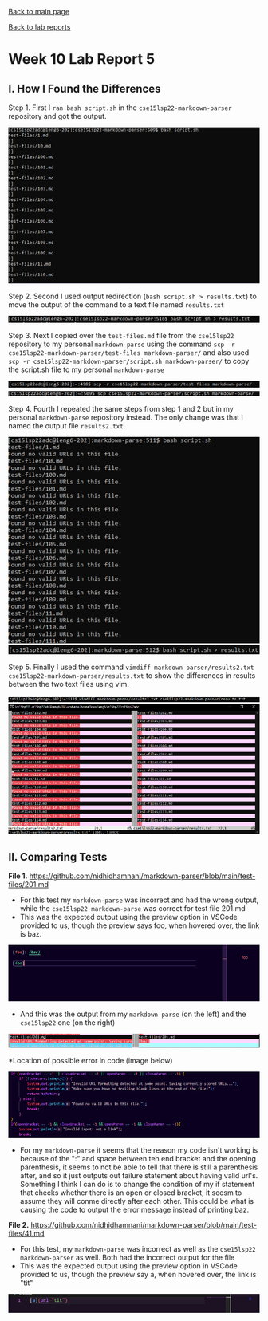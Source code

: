 [Back to main page](https://lykevin2341.github.io/cse15l-lab-reports/index.html)

[Back to lab reports](https://lykevin2341.github.io/cse15l-lab-reports/LabReports.html)

# Week 10 Lab Report 5

## I. How I Found the Differences

Step 1. First I `ran bash script.sh` in the `cse15lsp22-markdown-parser` repository and got the output.

![image](Lab5Images/bash%20script%20cse.png)

Step 2. Second I used output redirection (`bash script.sh > results.txt`) to move the output of the command to a text file named `results.txt`

![image](Lab5Images/output%20redirection%201.png)

Step 3. Next I copied over the `test-files.md` file from the `cse15lsp22` repository to my personal `markdown-parse` using the command `scp -r cse15lsp22-markdown-parser/test-files markdown-parser/` and also used `scp -r cse15lsp22-markdown-parser/script.sh markdown-parser/` to copy the script.sh file to my personal `markdown-parse`

![image](Lab5Images/scp%20test%20file.png)
![image](Lab5Images/scp%20script.png)

Step 4. Fourth I repeated the same steps from step 1 and 2 but in my personal `markdown-parse` repository instead. The only change was that I named the output file `results2.txt`.

![image](Lab5Images/bash%20script%20mp.png)
![image](Lab5Images/output%20redirection%202.png)

Step 5. Finally I used the command `vimdiff markdown-parser/results2.txt cse15lsp22-markdown-parser/results.txt` to show the  differences in results between the two text files using vim.

![image](Lab5Images/vimdiff.png)
![image](Lab5Images/vimdiff%20screen.png)

## II. Comparing Tests

**File 1.** https://github.com/nidhidhamnani/markdown-parser/blob/main/test-files/201.md

* For this test my `markdown-parse` was incorrect and had the wrong output, while the `cse15lsp22 markdown-parse` was correct for test file 201.md
* This was the expected output using the preview option in VSCode provided to us, though the preview says foo, when hovered over, the link is baz.

![image](Lab5Images/prevbiew%20201.png)

* And this was the output from my `markdown-parse` (on the left) and the `cse15lsp22` one (on the right)

![image](Lab5Images/vimdiff%20201.png)


*Location of possible error in code (image below)

![image](Lab5Images/error%20in%20code%201.png)

* For my `markdown-parse` it seems that the reason my code isn't working is because of the ":" and space between teh end bracket and the opening parenthesis, it seems to not be able to tell that there is still a parenthesis after, and so it just outputs out failure statement about having valid url's. Something I think I can do is to change the condition of my if statement that checks whether there is an open or closed bracket, it seesm to assume they will conme directly after each other. This could be what is causing the code to output the error message instead of printing baz.

**File 2.** https://github.com/nidhidhamnani/markdown-parser/blob/main/test-files/41.md

* For this test, my `markdown-parse` was incorrect as well as the `cse15lsp22 markdown-parser` as well. Both had the incorrect output for the file
* This was the expected output using the preview option in VSCode provided to us, though the preview say a, when hovered over, the link is "tit"

![image](Lab5Images/snippet%202%20thing.png)